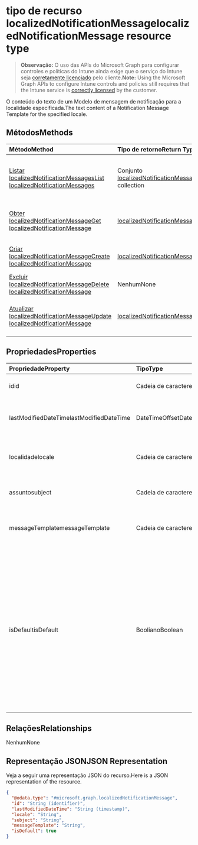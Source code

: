 # <a name="localizednotificationmessage-resource-type"></a><span data-ttu-id="676ef-101">tipo de recurso localizedNotificationMessage</span><span class="sxs-lookup"><span data-stu-id="676ef-101">localizedNotificationMessage resource type</span></span>

> <span data-ttu-id="676ef-102">**Observação:** O uso das APIs do Microsoft Graph para configurar controles e políticas do Intune ainda exige que o serviço do Intune seja [corretamente licenciado](https://go.microsoft.com/fwlink/?linkid=839381) pelo cliente.</span><span class="sxs-lookup"><span data-stu-id="676ef-102">**Note:** Using the Microsoft Graph APIs to configure Intune controls and policies still requires that the Intune service is [correctly licensed](https://go.microsoft.com/fwlink/?linkid=839381) by the customer.</span></span>

<span data-ttu-id="676ef-103">O conteúdo do texto de um Modelo de mensagem de notificação para a localidade especificada.</span><span class="sxs-lookup"><span data-stu-id="676ef-103">The text content of a Notification Message Template for the specified locale.</span></span>
## <a name="methods"></a><span data-ttu-id="676ef-104">Métodos</span><span class="sxs-lookup"><span data-stu-id="676ef-104">Methods</span></span>
|<span data-ttu-id="676ef-105">Método</span><span class="sxs-lookup"><span data-stu-id="676ef-105">Method</span></span>|<span data-ttu-id="676ef-106">Tipo de retorno</span><span class="sxs-lookup"><span data-stu-id="676ef-106">Return Type</span></span>|<span data-ttu-id="676ef-107">Descrição</span><span class="sxs-lookup"><span data-stu-id="676ef-107">Description</span></span>|
|:---|:---|:---|
|[<span data-ttu-id="676ef-108">Listar localizedNotificationMessages</span><span class="sxs-lookup"><span data-stu-id="676ef-108">List localizedNotificationMessages</span></span>](../api/intune_notification_localizednotificationmessage_list.md)|<span data-ttu-id="676ef-109">Conjunto [localizedNotificationMessage](../resources/intune_notification_localizednotificationmessage.md)</span><span class="sxs-lookup"><span data-stu-id="676ef-109">[localizedNotificationMessage](../resources/intune_notification_localizednotificationmessage.md) collection</span></span>|<span data-ttu-id="676ef-110">Listar propriedades e relações de objetos de [localizedNotificationMessage](../resources/intune_notification_localizednotificationmessage.md).</span><span class="sxs-lookup"><span data-stu-id="676ef-110">List properties and relationships of the [localizedNotificationMessage](../resources/intune_notification_localizednotificationmessage.md) objects.</span></span>|
|[<span data-ttu-id="676ef-111">Obter localizedNotificationMessage</span><span class="sxs-lookup"><span data-stu-id="676ef-111">Get localizedNotificationMessage</span></span>](../api/intune_notification_localizednotificationmessage_get.md)|[<span data-ttu-id="676ef-112">localizedNotificationMessage</span><span class="sxs-lookup"><span data-stu-id="676ef-112">localizedNotificationMessage</span></span>](../resources/intune_notification_localizednotificationmessage.md)|<span data-ttu-id="676ef-113">Ler propriedades e relações de objetos de [localizedNotificationMessage](../resources/intune_notification_localizednotificationmessage.md).</span><span class="sxs-lookup"><span data-stu-id="676ef-113">Read properties and relationships of the [localizedNotificationMessage](../resources/intune_notification_localizednotificationmessage.md) object.</span></span>|
|[<span data-ttu-id="676ef-114">Criar localizedNotificationMessage</span><span class="sxs-lookup"><span data-stu-id="676ef-114">Create localizedNotificationMessage</span></span>](../api/intune_notification_localizednotificationmessage_create.md)|[<span data-ttu-id="676ef-115">localizedNotificationMessage</span><span class="sxs-lookup"><span data-stu-id="676ef-115">localizedNotificationMessage</span></span>](../resources/intune_notification_localizednotificationmessage.md)|<span data-ttu-id="676ef-116">Criar um novo objeto de [localizedNotificationMessage](../resources/intune_notification_localizednotificationmessage.md).</span><span class="sxs-lookup"><span data-stu-id="676ef-116">Create a new [localizedNotificationMessage](../resources/intune_notification_localizednotificationmessage.md) object.</span></span>|
|[<span data-ttu-id="676ef-117">Excluir localizedNotificationMessage</span><span class="sxs-lookup"><span data-stu-id="676ef-117">Delete localizedNotificationMessage</span></span>](../api/intune_notification_localizednotificationmessage_delete.md)|<span data-ttu-id="676ef-118">Nenhum</span><span class="sxs-lookup"><span data-stu-id="676ef-118">None</span></span>|<span data-ttu-id="676ef-119">Excluir [localizedNotificationMessage](../resources/intune_notification_localizednotificationmessage.md).</span><span class="sxs-lookup"><span data-stu-id="676ef-119">Deletes a [localizedNotificationMessage](../resources/intune_notification_localizednotificationmessage.md).</span></span>|
|[<span data-ttu-id="676ef-120">Atualizar localizedNotificationMessage</span><span class="sxs-lookup"><span data-stu-id="676ef-120">Update localizedNotificationMessage</span></span>](../api/intune_notification_localizednotificationmessage_update.md)|[<span data-ttu-id="676ef-121">localizedNotificationMessage</span><span class="sxs-lookup"><span data-stu-id="676ef-121">localizedNotificationMessage</span></span>](../resources/intune_notification_localizednotificationmessage.md)|<span data-ttu-id="676ef-122">Atualizar as propriedades de um objeto de [localizedNotificationMessage](../resources/intune_notification_localizednotificationmessage.md).</span><span class="sxs-lookup"><span data-stu-id="676ef-122">Update the properties of a [localizedNotificationMessage](../resources/intune_notification_localizednotificationmessage.md) object.</span></span>|

## <a name="properties"></a><span data-ttu-id="676ef-123">Propriedades</span><span class="sxs-lookup"><span data-stu-id="676ef-123">Properties</span></span>
|<span data-ttu-id="676ef-124">Propriedade</span><span class="sxs-lookup"><span data-stu-id="676ef-124">Property</span></span>|<span data-ttu-id="676ef-125">Tipo</span><span class="sxs-lookup"><span data-stu-id="676ef-125">Type</span></span>|<span data-ttu-id="676ef-126">Descrição</span><span class="sxs-lookup"><span data-stu-id="676ef-126">Description</span></span>|
|:---|:---|:---|
|<span data-ttu-id="676ef-127">id</span><span class="sxs-lookup"><span data-stu-id="676ef-127">id</span></span>|<span data-ttu-id="676ef-128">Cadeia de caracteres</span><span class="sxs-lookup"><span data-stu-id="676ef-128">String</span></span>|<span data-ttu-id="676ef-129">Chave da entidade.</span><span class="sxs-lookup"><span data-stu-id="676ef-129">Key of the entity.</span></span>|
|<span data-ttu-id="676ef-130">lastModifiedDateTime</span><span class="sxs-lookup"><span data-stu-id="676ef-130">lastModifiedDateTime</span></span>|<span data-ttu-id="676ef-131">DateTimeOffset</span><span class="sxs-lookup"><span data-stu-id="676ef-131">DateTimeOffset</span></span>|<span data-ttu-id="676ef-132">Última modificação de DateTime do objeto.</span><span class="sxs-lookup"><span data-stu-id="676ef-132">DateTime the object was last modified.</span></span>|
|<span data-ttu-id="676ef-133">localidade</span><span class="sxs-lookup"><span data-stu-id="676ef-133">locale</span></span>|<span data-ttu-id="676ef-134">Cadeia de caracteres</span><span class="sxs-lookup"><span data-stu-id="676ef-134">String</span></span>|<span data-ttu-id="676ef-135">A localidade para a qual esta mensagem se destina.</span><span class="sxs-lookup"><span data-stu-id="676ef-135">The Locale for which this message is destined.</span></span>|
|<span data-ttu-id="676ef-136">assunto</span><span class="sxs-lookup"><span data-stu-id="676ef-136">subject</span></span>|<span data-ttu-id="676ef-137">Cadeia de caracteres</span><span class="sxs-lookup"><span data-stu-id="676ef-137">String</span></span>|<span data-ttu-id="676ef-138">O assunto do modelo da mensagem.</span><span class="sxs-lookup"><span data-stu-id="676ef-138">The Message Template Subject.</span></span>|
|<span data-ttu-id="676ef-139">messageTemplate</span><span class="sxs-lookup"><span data-stu-id="676ef-139">messageTemplate</span></span>|<span data-ttu-id="676ef-140">Cadeia de caracteres</span><span class="sxs-lookup"><span data-stu-id="676ef-140">String</span></span>|<span data-ttu-id="676ef-141">O conteúdo do modelo da mensagem.</span><span class="sxs-lookup"><span data-stu-id="676ef-141">The Message Template content.</span></span>|
|<span data-ttu-id="676ef-142">isDefault</span><span class="sxs-lookup"><span data-stu-id="676ef-142">isDefault</span></span>|<span data-ttu-id="676ef-143">Booliano</span><span class="sxs-lookup"><span data-stu-id="676ef-143">Boolean</span></span>|<span data-ttu-id="676ef-144">Sinaliza para indicar se esta é ou não a localidade padrão do fallback de idioma.</span><span class="sxs-lookup"><span data-stu-id="676ef-144">Flag to indicate whether or not this is the default locale for language fallback.</span></span> <span data-ttu-id="676ef-145">Esse sinalizador só pode ser definido.</span><span class="sxs-lookup"><span data-stu-id="676ef-145">This flag can only be set.</span></span> <span data-ttu-id="676ef-146">Para remover a definição, defina esta propriedade como verdadeira na outra Mensagem de notificação localizada.</span><span class="sxs-lookup"><span data-stu-id="676ef-146">To unset, set this property to true on another Localized Notification Message.</span></span>|

## <a name="relationships"></a><span data-ttu-id="676ef-147">Relações</span><span class="sxs-lookup"><span data-stu-id="676ef-147">Relationships</span></span>
<span data-ttu-id="676ef-148">Nenhum</span><span class="sxs-lookup"><span data-stu-id="676ef-148">None</span></span>
## <a name="json-representation"></a><span data-ttu-id="676ef-149">Representação JSON</span><span class="sxs-lookup"><span data-stu-id="676ef-149">JSON Representation</span></span>
<span data-ttu-id="676ef-150">Veja a seguir uma representação JSON do recurso.</span><span class="sxs-lookup"><span data-stu-id="676ef-150">Here is a JSON representation of the resource.</span></span>
<!-- {
  "blockType": "resource",
  "keyProperty": "id",
  "@odata.type": "microsoft.graph.localizedNotificationMessage"
}
-->
``` json
{
  "@odata.type": "#microsoft.graph.localizedNotificationMessage",
  "id": "String (identifier)",
  "lastModifiedDateTime": "String (timestamp)",
  "locale": "String",
  "subject": "String",
  "messageTemplate": "String",
  "isDefault": true
}
```




